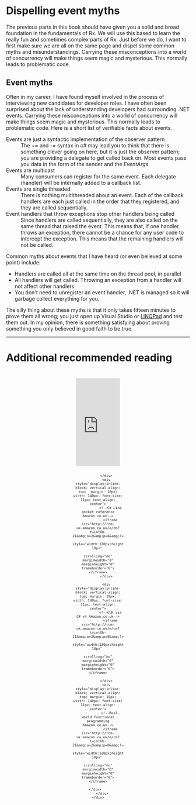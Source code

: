 <?xml version="1.0" encoding="utf-8" ?>
<html>
<head>
    <meta http-equiv="Content-Type" content="text/html;charset=iso-8859-1" />
    <title>Intro to Rx - Appendix B Dispelling myths</title>
    <link rel="stylesheet" href="Kindle.css" type="text/css" />
</head>
<body>
    <a name="DispellingEventMyths"></a>
    <h1>Dispelling event myths</h1>
    <p>
        The previous parts in this book should have given you a solid and broad foundation
        in the fundamentals of Rx. We will use this based to learn the really fun and sometimes
        complex parts of Rx. Just before we do, I want to first make sure we are all on
        the same page and dispel some common myths and misunderstandings. Carrying these
        misconceptions into a world of concurrency will make things seem magic and mysterious.
        This normally leads to problematic code.
    </p>
    <a name="EventMyths"></a>
    <h2>Event myths</h2>
    <p>
        Often in my career, I have found myself involved in the process of interviewing
        new candidates for developer roles. I have often been surprised about the lack of
        understanding developers had surrounding .NET events. Carrying these misconceptions
        into a world of concurrency will make things seem magic and mysterious. This normally
        leads to problematic code. Here is a short list of verifiable facts about events.
    </p>
    <dl>
        <dt>Events are just a syntactic implementation of the observer pattern</dt>
        <dd>
            The += and -= syntax in c# may lead you to think that there is something clever
            going on here, but it is just the observer pattern; you are providing a delegate
            to get called back on. Most events pass you data in the form of the sender and the
            <em>EventArgs</em>.
        </dd>
        <dt>Events are multicast</dt>
        <dd>
            Many consumers can register for the same event. Each delegate (handler) will be
            internally added to a callback list.
        </dd>
        <dt>Events are single threaded.</dt>
        <dd>
            There is nothing multithreaded about an event. Each of the callback handlers are
            each just called in the order that they registered, and they are called sequentially.
        </dd>
        <dt>Event handlers that throw exceptions stop other handlers being called</dt>
        <dd>
            Since handlers are called sequentially, they are also called on the same thread
            that raised the event. This means that, if one handler throws an exception, there
            cannot be a chance for any user code to intercept the exception. This means that
            the remaining handlers will not be called.
        </dd>
    </dl>
    <p>
        Common myths about events that I have heard (or even believed at some point) include:
    </p>
    <ul>
        <li>Handlers are called all at the same time on the thread pool, in parallel</li>
        <li>All handlers will get called. Throwing an exception from a handler will not affect
            other handlers</li>
        <li>You don't need to unregister an event handler, .NET is managed so it will garbage
            collect everything for you.</li>
    </ul>
    <p>
        The silly thing about these myths is that it only takes fifteen minutes to prove
        them all wrong; you just open up Visual Studio or <a href="http://www.linqpad.net/">
            LINQPad</a> and test them out. In my opinion, there is something satisfying
        about proving something you only believed in good faith to be true.
    </p>
    <!--<a name="MemoryManagementMyths"></a>
    <h2>Memory management myths</h2>
    <p>
        Event handles 
        IDispose pattern 
        Finalise is just as good as Dispose 
        GC is free 
        Setting to NULL is the same as Dispose or finalise
    </p>
    <a name="ConcurrencyMyths"></a>
    <h2>Concurrency myths</h2>
    <p>
    </p>-->
    <hr />
    <div class="webonly">
        <h1 class="ignoreToc">Additional recommended reading</h1>
        <div align="center">
            <div style="display:inline-block; vertical-align: top;  margin: 10px; width: 140px; font-size: 11px; text-align: center">
                <!--C# in a nutshell Amazon.co.uk-->
                <iframe src="http://rcm-uk.amazon.co.uk/e/cm?t=int0b-21&amp;o=2&amp;p=8&amp;l=as1&amp;asins=B008E6I1K8&amp;ref=qf_sp_asin_til&amp;fc1=000000&amp;IS2=1&amp;lt1=_blank&amp;m=amazon&amp;lc1=0000FF&amp;bc1=000000&amp;bg1=FFFFFF&amp;f=ifr" 
                        style="width:120px;height:240px;margin: 10px" 
                        scrolling="no" marginwidth="0" marginheight="0" frameborder="0"></iframe>

            </div>
            <div style="display:inline-block; vertical-align: top;  margin: 10px; width: 140px; font-size: 11px; text-align: center">
                <!--C# Linq pocket reference Amazon.co.uk-->
                <iframe src="http://rcm-uk.amazon.co.uk/e/cm?t=int0b-21&amp;o=2&amp;p=8&amp;l=as1&amp;asins=0596519249&amp;ref=qf_sp_asin_til&amp;fc1=000000&amp;IS2=1&amp;lt1=_blank&amp;m=amazon&amp;lc1=0000FF&amp;bc1=000000&amp;bg1=FFFFFF&amp;f=ifr" 
                        style="width:120px;height:240px;margin: 10px" 
                        scrolling="no" marginwidth="0" marginheight="0" frameborder="0"></iframe>
            </div>

            <div style="display:inline-block; vertical-align: top; margin: 10px; width: 140px; font-size: 11px; text-align: center">
                <!--CLR via C# v4 Amazon.co.uk-->
                <iframe src="http://rcm-uk.amazon.co.uk/e/cm?t=int0b-21&amp;o=2&amp;p=8&amp;l=as1&amp;asins=B00AA36R4U&amp;ref=qf_sp_asin_til&amp;fc1=000000&amp;IS2=1&amp;lt1=_blank&amp;m=amazon&amp;lc1=0000FF&amp;bc1=000000&amp;bg1=FFFFFF&amp;f=ifr" 
                        style="width:120px;height:240px;margin: 10px" 
                        scrolling="no" marginwidth="0" marginheight="0" frameborder="0"></iframe>

            </div>
            <div style="display:inline-block; vertical-align: top; margin: 10px; width: 140px; font-size: 11px; text-align: center">
                <!--Real-world functional programming Amazon.co.uk-->
                <iframe src="http://rcm-uk.amazon.co.uk/e/cm?t=int0b-21&amp;o=2&amp;p=8&amp;l=as1&amp;asins=1933988924&amp;ref=qf_sp_asin_til&amp;fc1=000000&amp;IS2=1&amp;lt1=_blank&amp;m=amazon&amp;lc1=0000FF&amp;bc1=000000&amp;bg1=FFFFFF&amp;f=ifr" 
                        style="width:120px;height:240px;margin: 10px" 
                        scrolling="no" marginwidth="0" marginheight="0" frameborder="0"></iframe>

            </div>           
        </div>    </div>
</body>
</html>
